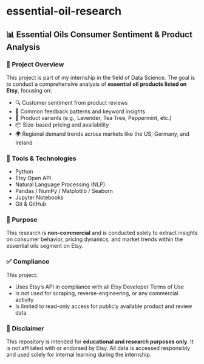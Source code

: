 # essential-oil-research

## 📊 Essential Oils Consumer Sentiment & Product Analysis

### 🧪 Project Overview

This project is part of my internship in the field of Data Science. The goal is to conduct a comprehensive analysis of **essential oil products listed on Etsy**, focusing on:

* 🔍 Customer sentiment from product reviews
* 💬 Common feedback patterns and keyword insights
* 🛒 Product variants (e.g., Lavender, Tea Tree, Peppermint, etc.)
* 📦 Size-based pricing and availability
* 🌍 Regional demand trends across markets like the US, Germany, and Ireland

### 🔧 Tools & Technologies

* Python
* Etsy Open API
* Natural Language Processing (NLP)
* Pandas / NumPy / Matplotlib / Seaborn
* Jupyter Notebooks
* Git & GitHub

### 📌 Purpose

This research is **non-commercial** and is conducted solely to extract insights on consumer behavior, pricing dynamics, and market trends within the essential oils segment on Etsy.

### ✅ Compliance

This project:

* Uses Etsy’s API in compliance with all Etsy Developer Terms of Use
* Is not used for scraping, reverse-engineering, or any commercial activity
* Is limited to read-only access for publicly available product and review data

### 🔐 Disclaimer

This repository is intended for **educational and research purposes only**. It is not affiliated with or endorsed by Etsy. All data is accessed responsibly and used solely for internal learning during the internship.
